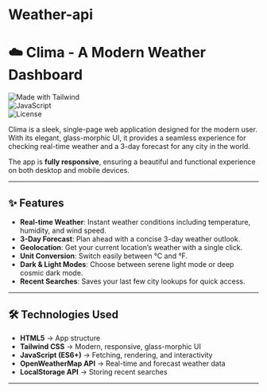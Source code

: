 # Weather-api
# ☁️ Clima - A Modern Weather Dashboard


![Made with Tailwind](https://img.shields.io/badge/Made%20with-TailwindCSS-38bdf8?logo=tailwindcss&logoColor=white)  
![JavaScript](https://img.shields.io/badge/JavaScript-ES6+-yellow?logo=javascript)  
![License](https://img.shields.io/badge/license-MIT-green)

Clima is a sleek, single-page web application designed for the modern user. With its elegant, glass-morphic UI, it provides a seamless experience for checking real-time weather and a 3-day forecast for any city in the world.  

The app is **fully responsive**, ensuring a beautiful and functional experience on both desktop and mobile devices.  

---

## ✨ Features

- **Real-time Weather**: Instant weather conditions including temperature, humidity, and wind speed.  
- **3-Day Forecast**: Plan ahead with a concise 3-day weather outlook.  
- **Geolocation**: Get your current location’s weather with a single click.  
- **Unit Conversion**: Switch easily between °C and °F.  
- **Dark & Light Modes**: Choose between serene light mode or deep cosmic dark mode.  
- **Recent Searches**: Saves your last few city lookups for quick access.  

---

## 🛠️ Technologies Used

- **HTML5** → App structure  
- **Tailwind CSS** → Modern, responsive, glass-morphic UI  
- **JavaScript (ES6+)** → Fetching, rendering, and interactivity  
- **OpenWeatherMap API** → Real-time and forecast weather data  
- **LocalStorage API** → Storing recent searches  

---
